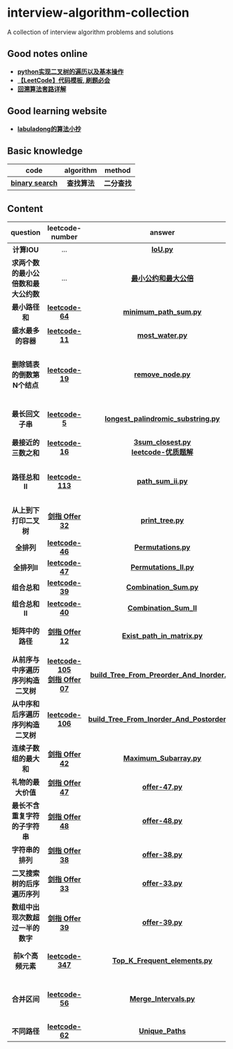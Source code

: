 # interview-algorithm-collection
A collection of interview algorithm problems and solutions

## Good notes online
- [__python实现二叉树的遍历以及基本操作__](https://www.cnblogs.com/anzhengyu/p/11083568.html)
- [__【LeetCode】代码模板, 刷题必会__](https://blog.csdn.net/fuxuemingzhu/article/details/101900729)
- [__回溯算法套路详解__](https://zhuanlan.zhihu.com/p/93530380)

## Good learning website
- [__labuladong的算法小抄__](https://labuladong.gitbook.io/algo/)

## Basic knowledge
|code|algorithm|method|
|:---:|:---:|:---:|
|[__binary search__](https://github.com/rentainhe/interview-algorithm-collection/blob/master/search-algorithm/binary_search.py)|__查找算法__|__二分查找__|



## Content
|question|leetcode-number|answer|method|
|:---:|:---:|:---:|:---:|
| __计算IOU__ | ... | [__IoU.py__](https://github.com/rentainhe/interview-algorithm-collection/blob/master/interview-real/IoU.py)|...|
| __求两个数的最小公倍数和最大公约数__ | ... | [__最小公约和最大公倍__](https://github.com/rentainhe/interview-algorithm-collection/blob/master/interview-real/%E6%9C%80%E5%B0%8F%E5%85%AC%E7%BA%A6%E5%92%8C%E6%9C%80%E5%A4%A7%E5%85%AC%E5%80%8D.py)|...|
| __最小路径和__ | [__leetcode-64__](https://leetcode-cn.com/problems/minimum-path-sum/) | [__minimum_path_sum.py__](https://github.com/rentainhe/interview-algorithm-collection/blob/master/interview-real/minimum_path_sum.py)| __动态规划__ |
| __盛水最多的容器__ | [__leetcode-11__](https://leetcode-cn.com/problems/container-with-most-water/) | [__most_water.py__](https://github.com/rentainhe/interview-algorithm-collection/blob/master/interview-real/most_water.py)| __双指针-左右指针__ |
| __删除链表的倒数第N个结点__ | [__leetcode-19__](https://leetcode-cn.com/problems/remove-nth-node-from-end-of-list/) | [__remove_node.py__](https://github.com/rentainhe/interview-algorithm-collection/blob/master/interview-real/remove_node.py)| __双指针-快慢指针-使用dummy head小技巧__ |
| __最长回文子串__ | [__leetcode-5__](https://leetcode-cn.com/problems/longest-palindromic-substring/)| [__longest_palindromic_substring.py__](https://github.com/rentainhe/interview-algorithm-collection/blob/master/interview-real/longest_palindromic_substring.py)| __动态规划或者中心扩散__ |
| __最接近的三数之和__ | [__leetcode-16__](https://leetcode-cn.com/problems/3sum-closest/)|[__3sum_closest.py__](https://github.com/rentainhe/interview-algorithm-collection/blob/master/interview-real/3sum_closest.py) <br> [__leetcode-优质题解__](https://leetcode-cn.com/problems/path-sum-ii/solution/tao-mo-ban-er-cha-shu-wen-ti-de-dfs-he-bfs-jie-fa-/)| __数组排序-双指针__ |
| __路径总和II__ | [__leetcode-113__](https://leetcode-cn.com/problems/path-sum-ii/)|[__path_sum_ii.py__](https://github.com/rentainhe/interview-algorithm-collection/blob/master/interview-real/path_sum_ii.py)| __BFS算法, DFS算法, 注意题目要求__ |
| __从上到下打印二叉树__ | [__剑指 Offer 32__](https://leetcode-cn.com/problems/cong-shang-dao-xia-da-yin-er-cha-shu-lcof/)| [__print_tree.py__](https://github.com/rentainhe/interview-algorithm-collection/blob/master/interview-real/print_tree.py) | __BFS算法__ |
| __全排列__ | [__leetcode-46__](https://leetcode-cn.com/problems/permutations/) | [__Permutations.py__](https://github.com/rentainhe/interview-algorithm-collection/blob/master/interview-real/backtrack/permutations.py) | __回溯法__ |
| __全排列II__ | [__leetcode-47__](https://leetcode-cn.com/problems/permutations-ii/) | [__Permutations_II.py__](https://github.com/rentainhe/interview-algorithm-collection/blob/master/interview-real/backtrack/Permutations_II.py) | __回溯法__ |
| __组合总和__ | [__leetcode-39__](https://leetcode-cn.com/problems/combination-sum/) | [__Combination_Sum.py__](https://github.com/rentainhe/interview-algorithm-collection/blob/master/interview-real/backtrack/Combination_Sum.py) | __回溯法__ |
| __组合总和II__ | [__leetcode-40__](https://leetcode-cn.com/problems/combination-sum-ii/) | [__Combination_Sum_II__](https://github.com/rentainhe/interview-algorithm-collection/blob/master/interview-real/backtrack/Combination_Sum_II.py) | __回溯法__ |
| __矩阵中的路径__ | [__剑指 Offer 12__](https://leetcode-cn.com/problems/ju-zhen-zhong-de-lu-jing-lcof/) | [__Exist_path_in_matrix.py__](https://github.com/rentainhe/interview-algorithm-collection/blob/master/interview-real/backtrack/Exist_path_in_matrix.py) | __DFS回溯, 注意剪枝条件__ |
| __从前序与中序遍历序列构造二叉树__ | [__leetcode-105__](https://leetcode-cn.com/problems/construct-binary-tree-from-preorder-and-inorder-traversal/) <br> [__剑指 Offer 07__](https://leetcode-cn.com/problems/zhong-jian-er-cha-shu-lcof/) | [__build_Tree_From_Preorder_And_Inorder.py__](https://github.com/rentainhe/interview-algorithm-collection/blob/master/interview-real/binary_tree/build_Tree_From_Preorder_And_Inorder.py) | __迭代递归__ |
| __从中序和后序遍历序列构造二叉树__ | [__leetcode-106__](https://leetcode-cn.com/problems/construct-binary-tree-from-preorder-and-inorder-traversal/) | [__build_Tree_From_Inorder_And_Postorder.py__](https://github.com/rentainhe/interview-algorithm-collection/blob/master/interview-real/binary_tree/build_Tree_From_Inorder_And_Postorder.py) | __迭代递归__ |
| __连续子数组的最大和__ | [__剑指 Offer 42__](https://leetcode-cn.com/problems/lian-xu-zi-shu-zu-de-zui-da-he-lcof/) | [__Maximum_Subarray.py__](https://github.com/rentainhe/interview-algorithm-collection/blob/master/interview-real/Maximum_Subarray.py) | __动态规划__ |
| __礼物的最大价值__ | [__剑指 Offer 47__](https://leetcode-cn.com/problems/li-wu-de-zui-da-jie-zhi-lcof/) | [__offer-47.py__](https://github.com/rentainhe/interview-algorithm-collection/blob/master/%E5%89%91%E6%8C%87offer/offer-47.py) | __动态规划__ |
| __最长不含重复字符的子字符串__ | [__剑指 Offer 48__](https://leetcode-cn.com/problems/zui-chang-bu-han-zhong-fu-zi-fu-de-zi-zi-fu-chuan-lcof/) | [__offer-48.py__](https://github.com/rentainhe/interview-algorithm-collection/blob/master/%E5%89%91%E6%8C%87offer/offer-48.py) | __快慢指针__ |
| __字符串的排列__ | [__剑指 Offer 38__](https://leetcode-cn.com/problems/zi-fu-chuan-de-pai-lie-lcof/) | [__offer-38.py__](https://github.com/rentainhe/interview-algorithm-collection/blob/master/%E5%89%91%E6%8C%87offer/offer-38.py) | __回溯 + 剪枝__ |
| __二叉搜索树的后序遍历序列__ | [__剑指 Offer 33__](https://leetcode-cn.com/problems/er-cha-sou-suo-shu-de-hou-xu-bian-li-xu-lie-lcof/) | [__offer-33.py__](https://github.com/rentainhe/interview-algorithm-collection/blob/master/%E5%89%91%E6%8C%87offer/offer-33.py) | __递归__ |
| __数组中出现次数超过一半的数字__| [__剑指 Offer 39__](https://leetcode-cn.com/problems/shu-zu-zhong-chu-xian-ci-shu-chao-guo-yi-ban-de-shu-zi-lcof/) | [__offer-39.py__](https://github.com/rentainhe/interview-algorithm-collection/blob/master/%E5%89%91%E6%8C%87offer/offer-39.py) | __哈希表__ |
| __前k个高频元素__ | [__leetcode-347__](https://leetcode-cn.com/problems/top-k-frequent-elements/) | [__Top_K_Frequent_elements.py__](https://github.com/rentainhe/interview-algorithm-collection/blob/master/interview-real/Top_K_Frequent_elements.py) | __构建hashmap, 字典排序__ |
| __合并区间__ | [__leetcode-56__](https://leetcode-cn.com/problems/merge-intervals/) | [__Merge_Intervals.py__](https://github.com/rentainhe/interview-algorithm-collection/blob/master/interview-real/Merge_Intervals.py) | __对数组进行排序, 然后按顺序添加__ |
| __不同路径__ | [__leetcode-62__](https://leetcode-cn.com/problems/unique-paths/) | [__Unique_Paths__]() | __动态规划__ |





